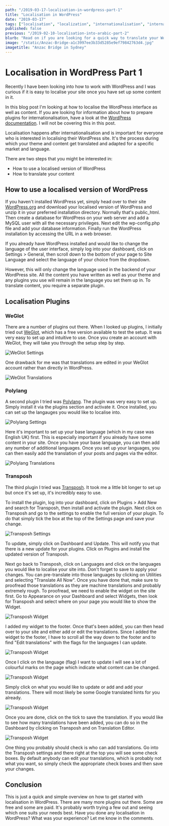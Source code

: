 ```yaml
---
path: "/2019-03-17-localisation-in-wordpress-part-1"
title: "Localisation in WordPress"
date: "2019-03-17"
tags: ["localisation", "localization", "internationalisation", "internationalization", "translation", "globalisation", "globalization", "challenges", "WordPress", "transposh", "plugin"]
published: false
previous: "/2019-02-10-localisation-into-arabic-part-2"
blurb: "Read on if you are looking for a quick way to translate your WordPress page into another language."
image: "/static/Anzac-Bridge-a1c3997ee3b33d5285e9ef79842763d4.jpg"
imagetitle: "Anzac Bridge in Sydney"
---
```


# Localisation in WordPress Part 1

Recently I have been looking into how to work with WordPress and I was curious if it is easy to localise your site once you have set up some content in it.

In this blog post I'm looking at how to localise the WordPress interface as well as content. If you are looking for information about how to prepare plugins for internationalisation, have a look at the [WordPress documentation](https://codex.WordPress.org/I18n_for_WordPress_Developers "WordPress documenation"). I will not be covering this in this post.

Localisation happens after internationalisation and is important for everyone who is interested in localising their WordPress site. It's the process during which your theme and content get translated and adapted for a specific market and language.

There are two steps that you might be interested in:

* How to use a localised version of WordPress
* How to translate your content

## How to use a localised version of WordPress

If you haven't installed WordPress yet, simply head over to their site [WordPress.org](https://WordPress.org/ "WordPress.org") and download your localised version of WordPress and unzip it in your preferred installation directory. Normally that's public_html. Then create a database for WordPress on your web server and add a MySQL user with all the necessary privileges. Next edit the wp-config.php file and add your database information. Finally run the WordPress installation by accessing the URL in a web browser.

If you already have WordPress installed and would like to change the language of the user interface, simply log into your dashboard, click on Settings > General, then scroll down to the bottom of your page to Site Language and select the language of your choice from the dropdown.

However, this will only change the language used in the backend of your WordPress site. All the content you have written as well as your theme and any plugins you use will remain in the language you set them up in. To translate content, you require a separate plugin.

## Localisation Plugins

### WeGlot

There are a number of plugins out there. When I looked up plugins, I initially tried out [WeGlot](https://weglot.com/ "WeGlot"), which has a free version available to test the setup. It was very easy to set up and intuitive to use. Once you create an account with WeGlot, they will take you through the setup step by step.

![WeGlot Settings](/static/WeGlot-617c87ced45818c97ecb24716440f5bb.jpg)

One drawback for me was that translations are edited in your WeGlot account rather than directly in WordPress.

![WeGlot Translations](/static/WeGlot1-6354df4218b1cc94d367684e6140a1eb.jpg)

### Polylang

A second plugin I tried was [Polylang](https://en-au.wordpress.org/plugins/polylang/ "Polylang"). The plugin was very easy to set up. Simply install it via the plugins section and activate it. Once installed, you can set up the langauges you would like to localise into.

![Polylang Settings](/static/Polylang-5eaaae877e55100c07bf17ca6caaf24a.jpg)

Here it's important to set up your base language (which in my case was English UK) first. This is especially important if you already have some content in your site. Once you have your base language, you can then add any number of additional languages. Once you set up your languages, you can then easily add the translation of your posts and pages via the editor.

![Polylang Translations](/static/Polylang1-285c7afd3978d1326c3a21bce208e0ea.jpg)

### Transposh

The third plugin I tried was [Transposh](http://transposh.org/ "Transposh"). It took me a little bit longer to set up but once it's set up, it's incredibly easy to use.

To install the plugin, log into your dashboard, click on Plugins > Add New and search for Transposh, then install and activate the plugin. Next click on Transposh and go to the settings to enable the full version of your plugin. To do that simply tick the box at the top of the Settings page and save your change.

![Transposh Settings](/static/transposh1-36ccc23e7a096e5d7caa139a7da5e148.jpg)

To update, simply click on Dashboard and Update. This will notify you that there is a new update for your plugins. Click on Plugins and install the updated version of Transposh.

Next go back to Transposh, click on Languages and click on the languages you would like to localise your site into. Don't forget to save to apply your changes. You can pre-translate into those languages by clicking on Utilities and selecting "Translate All Now". Once you have done that, make sure to proofread those translations as they are machine translations and probably extremely rough. To proofread, we need to enable the widget on the site first. Go to Appearance on your Dashboard and select Widgets, then look for Transposh and select where on your page you would like to show the Widget.

![Transposh Widget](/static/transposh2-f59b22b96aa8665cf8b93e8c767bfe96.jpg)

I added my widget to the footer. Once that's been added, you can then head over to your site and either add or edit the translations. Since I added the widget to the footer, I have to scroll all the way down to the footer and to find "Edit translations" with the flags for the languages I can update.

![Transposh Widget](/static/transposh3-992cd681555b43e226e9cdbee0e25da9.jpg)

Once I click on the language (flag) I want to update I will see a lot of colourful marks on the page which indicate what content can be changed.

![Transposh Widget](/static/transposh4-1339269c47accfefd70d2f573c3176d9.jpg)

Simply click on what you would like to update or add and add your translations. There will most likely be some Google translated hints for you already.

![Transposh Widget](/static/transposh5-886e4c8653a4f644c741a55e44bb12a2.jpg)

Once you are done, click on the tick to save the translation. If you would like to see how many translations have been added, you can do so in the Dashboard by clicking on Transposh and on Translation Editor.

![Transposh Widget](/static/transposh6-19a014835a6d336192931e73959b38d9.jpg)

One thing you probably should check is who can add translations. Go into the Transposh settings and there right at the top you will see some check boxes. By default anybody can edit your translations, which is probably not what you want, so simply check the appropriate check boxes and then save your changes.

## Conclusion

This is just a quick and simple overview on how to get started with localisation in WordPress. There are many more plugins out there. Some are free and some are paid. It's probably worth trying a few out and seeing which one suits your needs best. Have you done any localisation in WordPress? What was your experience? Let me know in the comments.